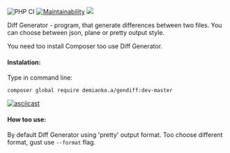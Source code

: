 ![PHP CI](https://github.com/demiankoAnton/php-project-lvl2/workflows/PHP%20CI/badge.svg)
[![Maintainability](https://api.codeclimate.com/v1/badges/6002444f791342bf21d9/maintainability)](https://codeclimate.com/github/demiankoAnton/php-project-lvl2/maintainability)
<a href="https://codeclimate.com/github/demiankoAnton/php-project-lvl2/test_coverage"><img src="https://api.codeclimate.com/v1/badges/6002444f791342bf21d9/test_coverage" /></a>

Diff Generator - program, that generate differences between two files.
You can choose between json, plane or pretty output style.

You need too install Composer too use Diff Generator.

<h4>Instalation:</h4>

Type in command line:

```composer global require demianko.a/gendiff:dev-master```

[![asciicast](https://asciinema.org/a/320733.svg)](https://asciinema.org/a/320733)

<h4>How too use:</h4>

By default Diff Generator using 'pretty' output format.
Too choose different format, gust use ```--format``` flag.
